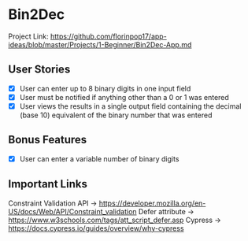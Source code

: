 # Bin2Dec

Project Link: https://github.com/florinpop17/app-ideas/blob/master/Projects/1-Beginner/Bin2Dec-App.md

## User Stories

- [x] User can enter up to 8 binary digits in one input field
- [x] User must be notified if anything other than a 0 or 1 was entered
- [x] User views the results in a single output field containing the decimal (base 10) equivalent of the binary number that was entered

## Bonus Features

- [x] User can enter a variable number of binary digits

## Important Links

Constraint Validation API -> https://developer.mozilla.org/en-US/docs/Web/API/Constraint_validation
Defer attribute -> https://www.w3schools.com/tags/att_script_defer.asp
Cypress -> https://docs.cypress.io/guides/overview/why-cypress
